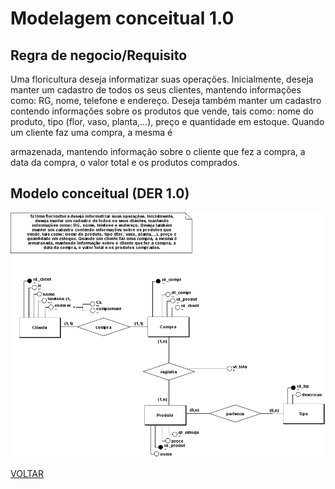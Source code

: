 # Modelagem conceitual 1.0

## Regra de negocio/Requisito

Uma floricultura deseja informatizar suas operações. Inicialmente,
deseja manter um cadastro de todos os seus clientes, mantendo
informações como: RG, nome, telefone e endereço. Deseja também
manter um cadastro contendo informações sobre os produtos que
vende, tais como: nome do produto, tipo (flor, vaso, planta,...), preço e
quantidade em estoque. Quando um cliente faz uma compra, a mesma é

armazenada, mantendo informação sobre o cliente que fez a compra, a
data da compra, o valor total e os produtos comprados.

## Modelo conceitual (DER 1.0)

![modelagem 1.0](atividade05_corrigido.png)

[VOLTAR](../README.md)
